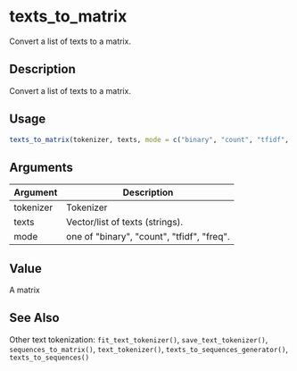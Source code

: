 # texts_to_matrix


Convert a list of texts to a matrix.




## Description

Convert a list of texts to a matrix.





## Usage
```r
texts_to_matrix(tokenizer, texts, mode = c("binary", "count", "tfidf", "freq"))
```




## Arguments


Argument      |Description
------------- |----------------
tokenizer | Tokenizer
texts | Vector/list of texts (strings).
mode | one of "binary", "count", "tfidf", "freq".





## Value

A matrix






## See Also

Other text tokenization: 
`fit_text_tokenizer()`,
`save_text_tokenizer()`,
`sequences_to_matrix()`,
`text_tokenizer()`,
`texts_to_sequences_generator()`,
`texts_to_sequences()`



